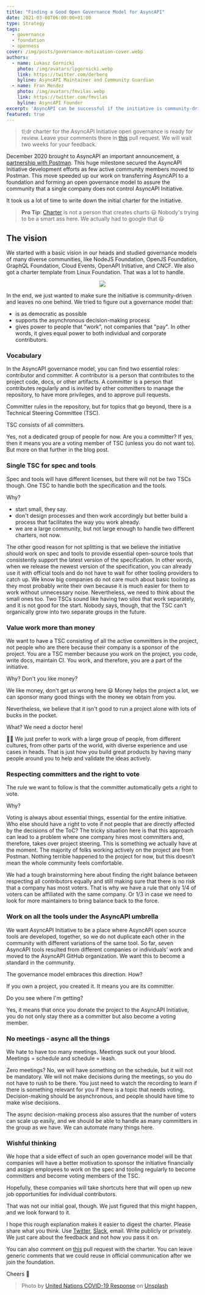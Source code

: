 ```yaml
---
title: "Finding a Good Open Governance Model for AsyncAPI"
date: 2021-03-08T06:00:00+01:00
type: Strategy
tags:
  - governance
  - foundation
  - openness
cover: /img/posts/governance-motivation-cover.webp
authors:
  - name: Lukasz Gornicki
    photo: /img/avatars/lpgornicki.webp
    link: https://twitter.com/derberq
    byline: AsyncAPI Maintainer and Community Guardian
  - name: Fran Mendez
    photo: /img/avatars/fmvilas.webp
    link: https://twitter.com/fmvilas
    byline: AsyncAPI Founder
excerpt: 'AsyncAPI can be successful if the initiative is community-driven. To be community-driven, we need the community to see it can drive things and make an impact. For that, we need a proper open governance model. What model would be the best?'
featured: true
---
```


> tl;dr charter for the AsyncAPI Initiative open governance is ready for review. Leave your comments there in [this](https://github.com/asyncapi/.github/pull/37) pull request. We will wait two weeks for your feedback.

December 2020 brought to AsyncAPI an important announcement, a [partnership with Postman](/blog/asyncapi-partners-with-postman). This huge milestone secured the AsyncAPI Initiative development efforts as few active community members moved to Postman. This move speeded up our work on transferring AsyncAPI to a foundation and forming an open governance model to assure the community that a single company does not control AsyncAPI Initiative.

It took us a lot of time to write down the initial charter for the initiative.

> **Pro Tip**:
[Charter](https://dictionary.cambridge.org/dictionary/english/charter) is not a person that creates charts :smiley:
Nobody's trying to be a smart ass here. We actually had to google that :smiley:

## The vision

We started with a basic vision in our heads and studied governance models of many diverse communities, like NodeJS Foundation, OpenJS Foundation, GraphQL Foundation, Cloud Events, OpenAPI Initiative, and CNCF. We also got a charter template from Linux Foundation. That was a lot to handle. 

<center><img className="w-1/3" src="https://media.giphy.com/media/5QMPpCzH6yxEqhev5A/giphy.gif" /></center>

In the end, we just wanted to make sure the initiative is community-driven and leaves no one behind. We tried to figure out a governance model that:
- is as democratic as possible
- supports the asynchronous decision-making process
- gives power to people that "work", not companies that "pay". In other words, it gives equal power to both individual and corporate contributors.

### Vocabulary

In the AsyncAPI governance model, you can find two essential roles: contributor and committer. A contributor is a person that contributes to the project code, docs, or other artifacts. A committer is a person that contributes regularly and is invited by other committers to manage the repository, to have more privileges, and to approve pull requests.

Committer rules in the repository, but for topics that go beyond, there is a Technical Steering Committee (TSC). 

TSC consists of all committers. 

Yes, not a dedicated group of people for now. Are you a committer? If yes, then it means you are a voting member of TSC (unless you do not want to). But more on that further in the blog post.

### Single TSC for spec and tools

Spec and tools will have different licenses, but there will not be two TSCs though. One TSC to handle both the specification and the tools.

Why?

- start small, they say.
- don't design processes and then work accordingly but better build a process that facilitates the way you work already.
- we are a large community, but not large enough to handle two different charters, not now.

The other good reason for not splitting is that we believe the initiative should work on spec and tools to provide essential open-source tools that consistently support the latest version of the specification. In other words, when we release the newest version of the specification, you can already use it with official tools and do not have to wait for other tooling providers to catch up. We know big companies do not care much about basic tooling as they most probably write their own because it is much easier for them to work without unnecessary noise. Nevertheless, we need to think about the small ones too. Two TSCs sound like having two silos that work separately, and it is not good for the start. Nobody says, though, that the TSC can't organically grow into two separate groups in the future.


### Value work more than money

We want to have a TSC consisting of all the active committers in the project, not people who are there because their company is a sponsor of the project. You are a TSC member because you work on the project, you code, write docs, maintain CI. You work, and therefore, you are a part of the initiative.

Why? Don't you like money?

We like money, don't get us wrong here :smiley: Money helps the project a lot, we can sponsor many good things with the money we obtain from you.

Nevertheless, we believe that it isn't good to run a project alone with lots of bucks in the pocket. 

What? We need a doctor here!

:man_shrugging: We just prefer to work with a large group of people, from different cultures, from other parts of the world, with diverse experience and use cases in heads. That is just how you build great products by having many people around you to help and validate the ideas actively.


### Respecting committers and the right to vote 

The rule we want to follow is that the committer automatically gets a right to vote. 

Why? 

Voting is always about essential things, essential for the entire initiative. Who else should have a right to vote if not people that are directly affected by the decisions of the ToC? The tricky situation here is that this approach can lead to a problem where one company hires most committers and, therefore, takes over project steering. This is something we actually have at the moment. The majority of folks working actively on the project are from Postman. Nothing terrible happened to the project for now, but this doesn't mean the whole community feels comfortable.

We had a tough brainstorming here about finding the right balance between respecting all contributors equally and still making sure that there is no risk that a company has most voters. That is why we have a rule that only 1/4 of voters can be affiliated with the same company. Or 1/3 in case we need to look for more maintainers to bring balance back to the force.

### Work on all the tools under the AsyncAPI umbrella

We want AsyncAPI Initiative to be a place where AsyncAPI open source tools are developed, together, so we do not duplicate each other in the community with different variations of the same tool. So far, seven AsyncAPI tools resulted from different companies or individuals' work and moved to the AsyncAPI GitHub organization. We want this to become a standard in the community. 

The governance model embraces this direction. How? 

If you own a project, you created it. It means you are its committer. 

Do you see where I'm getting?

Yes, it means that once you donate the project to the AsyncAPI Initiative, you do not only stay there as a committer but also become a voting member.

### No meetings - async all the things

We hate to have too many meetings. Meetings suck out your blood. Meetings = schedule and schedule = leash. 

Zero meetings? No, we will have something on the schedule, but it will not be mandatory. We will not make decisions during the meetings, so you do not have to rush to be there. You just need to watch the recording to learn if there is something relevant for you if there is a topic that needs voting. Decision-making should be asynchronous, and people should have time to make wise decisions.

The async decision-making process also assures that the number of voters can scale up easily, and we should be able to handle as many committers in the group as we have. We can automate many things here.

### Wishful thinking

We hope that a side effect of such an open governance model will be that companies will have a better motivation to sponsor the initiative financially and assign employees to work on the spec and tooling regularly to become committers and become voting members of the TSC. 

Hopefully, these companies will take shortcuts here that will open up new job opportunities for individual contributors.

That was not our initial goal, though. We just figured that this might happen, and we look forward to it. 

I hope this rough explanation makes it easier to digest the charter. Please share what you think. Use [Twitter](https://twitter.com/AsyncAPISpec), [Slack](https://www.asyncapi.com/slack-invite/), email. Write publicly or privately. We just care about the feedback and not how you pass it on. 

You can also comment on [this](https://github.com/asyncapi/.github/pull/37) pull request with the charter. You can leave generic comments that we could reuse in official communication after we join the foundation.

Cheers :beers:

> Photo by <a href="https://unsplash.com/@unitednations">United Nations COVID-19 Response</a> on <a href="https://unsplash.com/photos/gMPsl1ez-Ts">Unsplash</a>
